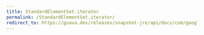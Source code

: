 ```yaml
---
title: StandardElementSet.iterator
permalink: /StandardElementSet.iterator/
redirect_to: https://guava.dev/releases/snapshot-jre/api/docs/com/google/common/collect/ForwardingMultiset.StandardElementSet.html#iterator--
---
```

